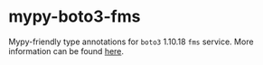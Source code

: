 # mypy-boto3-fms

Mypy-friendly type annotations for `boto3` 1.10.18 `fms` service.
More information can be found [here](https://github.com/vemel/mypy_boto3).